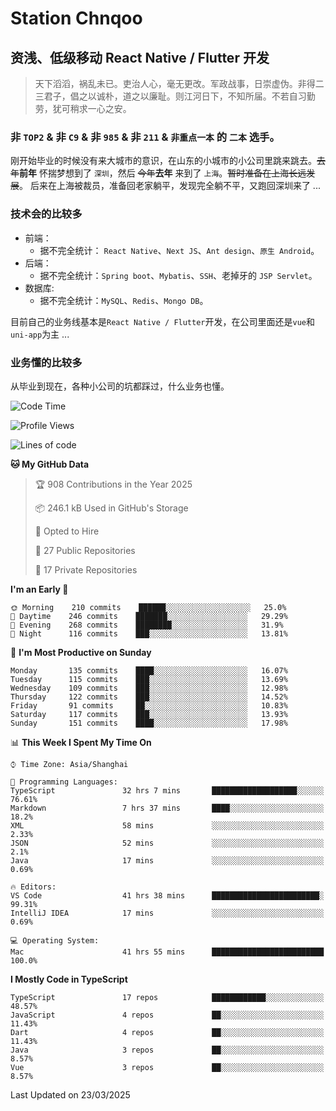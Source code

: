 # Station Chnqoo

## 资浅、低级移动 React Native / Flutter 开发

> 天下滔滔，祸乱未已。吏治人心，毫无更改。军政战事，日崇虚伪。非得二三君子，倡之以诚朴，道之以廉耻。则江河日下，不知所届。不若自习勤劳，犹可稍求一心之安。

### 非 `TOP2` & 非 `C9` & 非 `985` & 非 `211` & `非重点一本` 的 `二本` 选手。

刚开始毕业的时候没有来大城市的意识，在山东的小城市的小公司里跳来跳去。~~去年~~**前年** 怀揣梦想到了 `深圳`，然后 ~~今年~~**去年** 来到了 `上海`。~~暂时准备在上海长远发展~~。
后来在上海被裁员，准备回老家躺平，发现完全躺不平，又跑回深圳来了 ...

### 技术会的比较多

- 前端：
  - 据不完全统计： `React Native`、`Next JS`、`Ant design`、`原生 Android`。
- 后端：
  - 据不完全统计：`Spring boot`、`Mybatis`、`SSH`、老掉牙的 `JSP Servlet`。
- 数据库:
  - 据不完全统计：`MySQL`、`Redis`、`Mongo DB`。

目前自己的业务线基本是`React Native / Flutter`开发，在公司里面还是`vue`和`uni-app`为主 ...

### 业务懂的比较多

从毕业到现在，各种小公司的坑都踩过，什么业务也懂。

<!--START_SECTION:waka-->
![Code Time](http://img.shields.io/badge/Code%20Time-7%2C994%20hrs%2042%20mins-blue)

![Profile Views](http://img.shields.io/badge/Profile%20Views-3-blue)

![Lines of code](https://img.shields.io/badge/From%20Hello%20World%20I%27ve%20Written-307%20Thousand%20lines%20of%20code-blue)

**🐱 My GitHub Data** 

> 🏆 908 Contributions in the Year 2025
 > 
> 📦 246.1 kB Used in GitHub's Storage 
 > 
> 💼 Opted to Hire
 > 
> 📜 27 Public Repositories 
 > 
> 🔑 17 Private Repositories  
 > 
**I'm an Early 🐤** 

```text
🌞 Morning    210 commits    ██████░░░░░░░░░░░░░░░░░░░   25.0% 
🌆 Daytime    246 commits    ███████░░░░░░░░░░░░░░░░░░   29.29% 
🌃 Evening    268 commits    ████████░░░░░░░░░░░░░░░░░   31.9% 
🌙 Night      116 commits    ███░░░░░░░░░░░░░░░░░░░░░░   13.81%

```
📅 **I'm Most Productive on Sunday** 

```text
Monday       135 commits    ████░░░░░░░░░░░░░░░░░░░░░   16.07% 
Tuesday      115 commits    ███░░░░░░░░░░░░░░░░░░░░░░   13.69% 
Wednesday    109 commits    ███░░░░░░░░░░░░░░░░░░░░░░   12.98% 
Thursday     122 commits    ███░░░░░░░░░░░░░░░░░░░░░░   14.52% 
Friday       91 commits     ██░░░░░░░░░░░░░░░░░░░░░░░   10.83% 
Saturday     117 commits    ███░░░░░░░░░░░░░░░░░░░░░░   13.93% 
Sunday       151 commits    ████░░░░░░░░░░░░░░░░░░░░░   17.98%

```


📊 **This Week I Spent My Time On** 

```text
⌚︎ Time Zone: Asia/Shanghai

💬 Programming Languages: 
TypeScript               32 hrs 7 mins       ███████████████████░░░░░░   76.61% 
Markdown                 7 hrs 37 mins       ████░░░░░░░░░░░░░░░░░░░░░   18.2% 
XML                      58 mins             ░░░░░░░░░░░░░░░░░░░░░░░░░   2.33% 
JSON                     52 mins             ░░░░░░░░░░░░░░░░░░░░░░░░░   2.1% 
Java                     17 mins             ░░░░░░░░░░░░░░░░░░░░░░░░░   0.69%

🔥 Editors: 
VS Code                  41 hrs 38 mins      ████████████████████████░   99.31% 
IntelliJ IDEA            17 mins             ░░░░░░░░░░░░░░░░░░░░░░░░░   0.69%

💻 Operating System: 
Mac                      41 hrs 55 mins      █████████████████████████   100.0%

```

**I Mostly Code in TypeScript** 

```text
TypeScript               17 repos            ████████████░░░░░░░░░░░░░   48.57% 
JavaScript               4 repos             ██░░░░░░░░░░░░░░░░░░░░░░░   11.43% 
Dart                     4 repos             ██░░░░░░░░░░░░░░░░░░░░░░░   11.43% 
Java                     3 repos             ██░░░░░░░░░░░░░░░░░░░░░░░   8.57% 
Vue                      3 repos             ██░░░░░░░░░░░░░░░░░░░░░░░   8.57%

```



 Last Updated on 23/03/2025
<!--END_SECTION:waka-->

<!---
ChenqiaoStation/ChenqiaoStation is a ✨ special ✨ repository because its `README.md` (this file) appears on your GitHub profile.
You can click the Preview link to take a look at your changes.
--->
